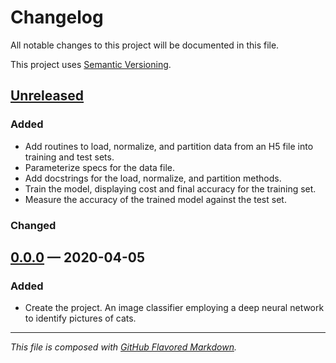 # Changelog
All notable changes to this project will be documented in this file.

This project uses [Semantic Versioning][sv].

## [Unreleased][new]

### Added
- Add routines to load, normalize, and partition data from an H5 file into
  training and test sets.
- Parameterize specs for the data file.
- Add docstrings for the load, normalize, and partition methods.
- Train the model, displaying cost and final accuracy for the training set.
- Measure the accuracy of the trained model against the test set.

### Changed

## [0.0.0][0.0.0] — 2020-04-05

### Added
- Create the project. An image classifier employing a deep neural network to
  identify pictures of cats.

---
_This file is composed with [GitHub Flavored Markdown][gfm]._

[gfm]: https://github.github.com/gfm/
[sv]: https://semver.org

[new]: https://github.com/petejh/catclass/compare/HEAD..v0.0.0
[0.0.0]: https://github.com/petejh/catclass/releases/tag/v0.0.0
